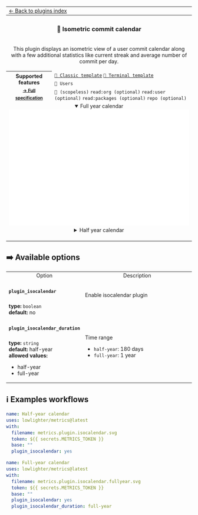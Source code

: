 <!--header-->
<table>
  <tr><td colspan="2"><a href="/README.md#-plugins">← Back to plugins index</a></td></tr>
  <tr><th colspan="2"><h3>📅 Isometric commit calendar</h3></th></tr>
  <tr><td colspan="2" align="center"><p>This plugin displays an isometric view of a user commit calendar along with a few additional statistics like current streak and average number of commit per day.</p>
</td></tr>
  <tr>
    <th rowspan="3">Supported features<br><sub><a href="metadata.yml">→ Full specification</a></sub></th>
    <td><a href="/source/templates/classic/README.md"><code>📗 Classic template</code></a> <a href="/source/templates/terminal/README.md"><code>📙 Terminal template</code></a></td>
  </tr>
  <tr>
    <td><code>👤 Users</code></td>
  </tr>
  <tr>
    <td><code>🔑 (scopeless)</code> <code>read:org (optional)</code> <code>read:user (optional)</code> <code>read:packages (optional)</code> <code>repo (optional)</code></td>
  </tr>
  <tr>
    <td colspan="2" align="center">
      <details open><summary>Full year calendar</summary><img src="https://github.com/lowlighter/metrics/blob/examples/metrics.plugin.isocalendar.fullyear.svg" alt=""></img></details>
      <details><summary>Half year calendar</summary><img src="https://github.com/lowlighter/metrics/blob/examples/metrics.plugin.isocalendar.svg" alt=""></img></details>
      <img width="900" height="1" alt="">
    </td>
  </tr>
</table>
<!--/header-->

## ➡️ Available options

<!--options-->
<table>
  <tr>
    <td align="center" nowrap="nowrap">Option</i></td><td align="center" nowrap="nowrap">Description</td>
  </tr>
  <tr>
    <td nowrap="nowrap"><h4><code>plugin_isocalendar</code></h4></td>
    <td rowspan="2"><p>Enable isocalendar plugin</p>
<img width="900" height="1" alt=""></td>
  </tr>
  <tr>
    <td nowrap="nowrap"><b>type:</b> <code>boolean</code>
<br>
<b>default:</b> no<br></td>
  </tr>
  <tr>
    <td nowrap="nowrap"><h4><code>plugin_isocalendar_duration</code></h4></td>
    <td rowspan="2"><p>Time range</p>
<ul>
<li><code>half-year</code>: 180 days</li>
<li><code>full-year</code>: 1 year</li>
</ul>
<img width="900" height="1" alt=""></td>
  </tr>
  <tr>
    <td nowrap="nowrap"><b>type:</b> <code>string</code>
<br>
<b>default:</b> half-year<br>
<b>allowed values:</b><ul><li>half-year</li><li>full-year</li></ul></td>
  </tr>
</table>
<!--/options-->

## ℹ️ Examples workflows

<!--examples-->
```yaml
name: Half-year calendar
uses: lowlighter/metrics@latest
with:
  filename: metrics.plugin.isocalendar.svg
  token: ${{ secrets.METRICS_TOKEN }}
  base: ""
  plugin_isocalendar: yes

```
```yaml
name: Full-year calendar
uses: lowlighter/metrics@latest
with:
  filename: metrics.plugin.isocalendar.fullyear.svg
  token: ${{ secrets.METRICS_TOKEN }}
  base: ""
  plugin_isocalendar: yes
  plugin_isocalendar_duration: full-year

```
<!--/examples-->
